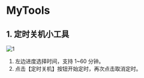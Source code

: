 # MyTools
## 1. 定时关机小工具
![1](https://github.com/user-attachments/assets/b9f3b1eb-22fd-4e76-9b5a-407df9ec6414)
1. 左边进度选择时间，支持 1~60 分钟。
2. 点击【定时关机】按钮开始定时，再次点击取消定时。

